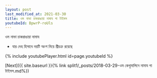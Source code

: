 ```yaml
---
layout: post
last_modified_at: 2021-03-30
title: ওম নাভা চাকরাঙায়া নামায গা টাইমস
youtubeId: BpwrP-roUls
---
```

 
 
 ওম নাভা চাকরাঙায়া নামায  
 
 -  যার দেহ হিসাবে নয়টি অংশ নিয়ে শ্রীচক্র রয়েছে 
 
  
 
  
 
 
 
 
 
 


{% include youtubePlayer.html id=page.youtubeId %}
 
[Next]({{ site.baseurl }}{% link  split1/_posts/2018-03-29-ওম কেথুমালিনে নামায গা টাইমস.md%})
 
